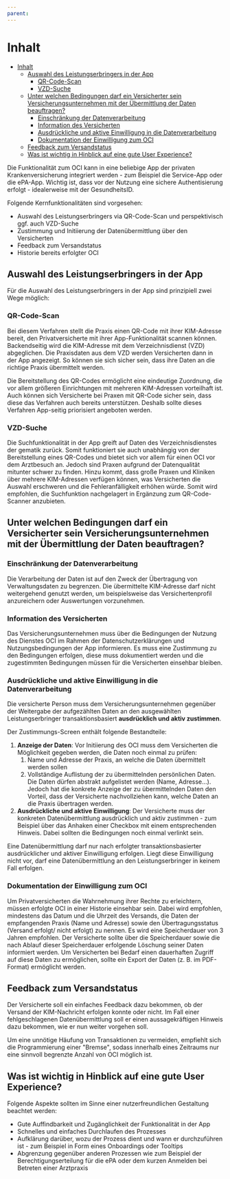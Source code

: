 ```yaml
---
parent:
---
```

# Inhalt

- [Inhalt](#inhalt)
  - [Auswahl des Leistungserbringers in der App](#auswahl-des-leistungserbringers-in-der-app)
    - [QR-Code-Scan](#qr-code-scan)
    - [VZD-Suche](#vzd-suche)
  - [Unter welchen Bedingungen darf ein Versicherter sein Versicherungsunternehmen mit der Übermittlung der Daten beauftragen?](#unter-welchen-bedingungen-darf-ein-versicherter-sein-versicherungsunternehmen-mit-der-übermittlung-der-daten-beauftragen)
    - [Einschränkung der Datenverarbeitung](#einschränkung-der-datenverarbeitung)
    - [Information des Versicherten](#information-des-versicherten)
    - [Ausdrückliche und aktive Einwilligung in die Datenverarbeitung](#ausdrückliche-und-aktive-einwilligung-in-die-datenverarbeitung)
    - [Dokumentation der Einwilligung zum OCI](#dokumentation-der-einwilligung-zum-oci)
  - [Feedback zum Versandstatus](#feedback-zum-versandstatus)
  - [Was ist wichtig in Hinblick auf eine gute User Experience?](#was-ist-wichtig-in-hinblick-auf-eine-gute-user-experience)

Die Funktionalität zum OCI kann in eine beliebige App der privaten Krankenversicherung integriert werden - zum Beispiel die Service-App oder die ePA-App. Wichtig ist, dass vor der Nutzung eine sichere Authentisierung erfolgt - idealerweise mit der GesundheitsID.

Folgende Kernfunktionalitäten sind vorgesehen:

- Auswahl des Leistungserbringers via QR-Code-Scan und perspektivisch ggf. auch VZD-Suche
- Zustimmung und Initiierung der Datenübermittlung über den Versicherten
- Feedback zum Versandstatus
- Historie bereits erfolgter OCI

## Auswahl des Leistungserbringers in der App

Für die Auswahl des Leistungserbringers in der App sind prinzipiell zwei Wege möglich:

### QR-Code-Scan

Bei diesem Verfahren stellt die Praxis einen QR-Code mit ihrer KIM-Adresse bereit, den Privatversicherte mit ihrer App-Funktionalität scannen können. Backendseitig wird die KIM-Adresse mit dem Verzeichnisdienst (VZD) abgeglichen. Die Praxisdaten aus dem VZD werden Versicherten dann in der App angezeigt. So können sie sich sicher sein, dass ihre Daten an die richtige Praxis übermittelt werden.

Die Bereitstellung des QR-Codes ermöglicht eine eindeutige Zuordnung, die vor allem größeren Einrichtungen mit mehreren KIM-Adressen vorteilhaft ist. Auch können sich Versicherte bei Praxen mit QR-Code sicher sein, dass diese das Verfahren auch bereits unterstützen. Deshalb sollte dieses Verfahren App-seitig priorisiert angeboten werden.

### VZD-Suche

Die Suchfunktionalität in der App greift auf Daten des Verzeichnisdienstes der gematik zurück. Somit funktioniert sie auch unabhängig von der Bereitstellung eines QR-Codes und bietet sich vor allem für einen OCI vor dem Arztbesuch an. Jedoch sind Praxen aufgrund der Datenqualität mitunter schwer zu finden. Hinzu kommt, dass große Praxen und Kliniken über mehrere KIM-Adressen verfügen können, was Versicherten die Auswahl erschweren und die Fehleranfälligkeit erhöhen würde. Somit wird empfohlen, die Suchfunktion nachgelagert in Ergänzung zum QR-Code-Scanner anzubieten.

## Unter welchen Bedingungen darf ein Versicherter sein Versicherungsunternehmen mit der Übermittlung der Daten beauftragen?

### Einschränkung der Datenverarbeitung

Die Verarbeitung der Daten ist auf den Zweck der Übertragung von Verwaltungsdaten zu begrenzen. Die übermittelte KIM-Adresse darf nicht weitergehend genutzt werden, um beispielsweise das Versichertenprofil anzureichern oder Auswertungen vorzunehmen.

### Information des Versicherten

Das Versicherungsunternehmen muss über die Bedingungen der Nutzung des Dienstes OCI im Rahmen der Datenschutzerklärungen und Nutzungsbedingungen der App informieren. Es muss eine Zustimmung zu den Bedingungen erfolgen, diese muss dokumentiert werden und die zugestimmten Bedingungen müssen für die Versicherten einsehbar bleiben.

### Ausdrückliche und aktive Einwilligung in die Datenverarbeitung

Die versicherte Person muss dem Versicherungsunternehmen gegenüber der Weitergabe der aufgezählten Daten an den ausgewählten Leistungserbringer transaktionsbasiert **ausdrücklich und aktiv zustimmen**.

Der Zustimmungs-Screen enthält folgende Bestandteile:

1. **Anzeige der Daten**: Vor Initiierung des OCI muss dem Versicherten die Möglichkeit gegeben werden, die Daten noch einmal zu prüfen:
   1. Name und Adresse der Praxis, an welche die Daten übermittelt werden sollen
   2. Vollständige Auflistung der zu übermittelnden persönlichen Daten. Die Daten dürfen abstrakt aufgelistet werden (Name, Adresse...). Jedoch hat die konkrete Anzeige der zu übermittelnden Daten den Vorteil, dass der Versicherte nachvollziehen kann, welche Daten an die Praxis übertragen werden.
2. **Ausdrückliche und aktive Einwilligung**: Der Versicherte muss der konkreten Datenübermittlung ausdrücklich und aktiv zustimmen - zum Beispiel über das Anhaken einer Checkbox mit einem entsprechenden Hinweis. Dabei sollten die Bedingungen noch einmal verlinkt sein.

Eine Datenübermittlung darf nur nach erfolgter transaktionsbasierter ausdrücklicher und aktiver Einwilligung erfolgen. Liegt diese Einwilligung nicht vor, darf eine Datenübermittlung an den Leistungserbringer in keinem Fall erfolgen.

### Dokumentation der Einwilligung zum OCI

Um Privatversicherten die Wahrnehmung ihrer Rechte zu erleichtern, müssen erfolgte OCI in einer Historie einsehbar sein. Dabei wird empfohlen, mindestens das Datum und die Uhrzeit des Versands, die Daten der empfangenden Praxis (Name und Adresse) sowie den Übertragungsstatus (Versand erfolgt/ nicht erfolgt) zu nennen. Es wird eine Speicherdauer von 3 Jahren empfohlen. Der Versicherte sollte über die Speicherdauer sowie die nach Ablauf dieser Speicherdauer erfolgende Löschung seiner Daten informiert werden. Um Versicherten bei Bedarf einen dauerhaften Zugriff auf diese Daten zu ermöglichen, sollte ein Export der Daten (z. B. im PDF-Format) ermöglicht werden.
## Feedback zum Versandstatus

Der Versicherte soll ein einfaches Feedback dazu bekommen, ob der Versand der KIM-Nachricht erfolgen konnte oder nicht. Im Fall einer fehlgeschlagenen Datenübermittlung soll er einen aussagekräftigen Hinweis dazu bekommen, wie er nun weiter vorgehen soll.

Um eine unnötige Häufung von Transaktionen zu vermeiden, empfiehlt sich die Programmierung einer "Bremse", sodass innerhalb eines Zeitraums nur eine sinnvoll begrenzte Anzahl von OCI möglich ist.

## Was ist wichtig in Hinblick auf eine gute User Experience?

Folgende Aspekte sollten im Sinne einer nutzerfreundlichen Gestaltung beachtet werden:

- Gute Auffindbarkeit und Zugänglichkeit der Funktionalität in der App
- Schnelles und einfaches Durchlaufen des Prozesses
- Aufklärung darüber, wozu der Prozess dient und wann er durchzuführen ist - zum Beispiel in Form eines Onboardings oder Tooltips
- Abgrenzung gegenüber anderen Prozessen wie zum Beispiel der Berechtigungserteilung für die ePA oder dem kurzen Anmelden bei Betreten einer Arztpraxis
